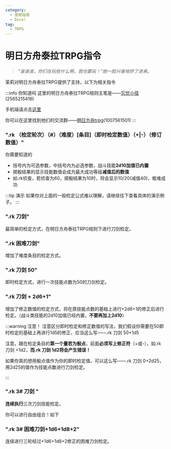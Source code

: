 ```yaml
---
category:
  - 使用指南
  - Dice!
tag:
  - TRPG
---
```


# 明日方舟泰拉TRPG指令

> *"诶诶诶，你们在玩些什么啊，我也要玩！"她一脸兴奋地挤了进来。*

茉莉对明日方舟泰拉TRPG提供了支持，以下为相关指令

:::info 你知道吗
这里的明日方舟泰拉TRPG规则主笔是——[忘忧小径](tencent://AddContact/?fromId=45&fromSubId=1&subcmd=all&uin=2565215416&website=www.oicqzone.com)(2565215416)

手机端请点击[这里](mqqwpa://im/chat?chat_type=wpa&uin=2565215416&version=1&src_type=web&web_src=oicqzone.com)

你可以在这里找到他们的交流群——[明日方舟trpg](https://jq.qq.com/?_wv=1027&k=qwEzG8Yd)(1007561501)
:::

### ".rk （检定轮次）（#）（难度）[条目]（即时检定数值）（+|-）（修订数值）"

<span id = "ark_02">你需要知道的</span>

+ 括号内为可选参数，中括号内为必选参数，战斗技能**2d10加值已内置**
+ 掷骰结果的显示技能数值会成为最大成功等级**减值后的数值**
+ 如.rk侦查，若侦查为60，掷骰结果为10时，将会显示10/20(减值40)，极难成功

:::tip 演示
如果你对上面的一般检定公式难以理解，请继续往下查看具体的演示例子。
:::
### ".rk 刀剑"

最简单的检定方式，在明日方舟泰拉TRPG规则下进行刀剑检定。

### ".rk 困难刀剑"

增加了难度条目的检定方式。

### ".rk 刀剑 50"

即时检定方式，进行一次技能点数为50的刀剑检定。
### ".rk 刀剑 + 2d6+1"

增加了修正数值的检定方式，将在原技能点数的基础上进行+2d6+1的修正后进行检定。（战斗类技能的2d10加值已经内置，**不要再加上2d10**）

:::warning 注意！
注意区分即时检定和修正数值的写法，我们假设你需要在50即时检定的基础上再进行1d5的修正，应当这么写——.rk 刀剑 50+1d5

注意，跟在检定条目的**第一个量若为骰点**，前面**必须写上修正符**（+或-），如.rk 刀剑 +1d2，**而.rk 刀剑 1d2将会产生错误！**

如果你真的想用骰点值作为你的即时检定值，可以这么写——.rk 刀剑 0+2d25，用2d25的值作为技能点数进行刀剑检定。

:::
### ".rk 3# 刀剑 "

**连续执行**三次刀剑技能检定。


<span id = "ark_01">你可以进行自由组合！如下</span>

### ".rk 3# 困难刀剑+1d6+1d8+2"

连续进行三轮经过+1d6+1d8+2修正的困难刀剑检定。
